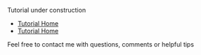 
Tutorial under construction

 * [Tutorial Home](gollum-vimwiki/blob/master/Gollum-Vimwiki.md)
 * [Tutorial Home][Gollum-Vimwiki]

[Gollum-Vimwiki]: Gollum-Vimwiki.md

Feel free to contact me with questions, comments or helpful tips

